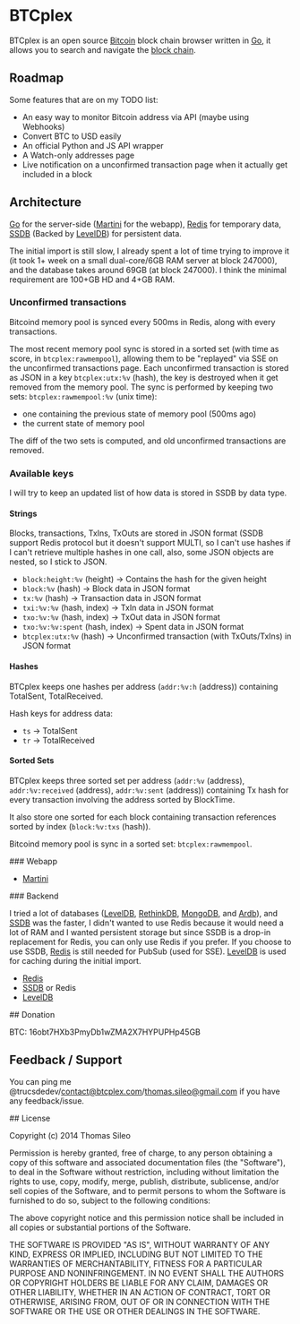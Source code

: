 # BTCplex

BTCplex is an open source [Bitcoin](http://bitcoin.org/) block chain browser written in [Go](http://golang.org/), it allows you to search and navigate the [block chain](https://en.bitcoin.it/wiki/Block_chain).


## Roadmap

Some features that are on my TODO list:

- An easy way to monitor Bitcoin address via API (maybe using Webhooks)
- Convert BTC to USD easily
- An official Python and JS API wrapper
- A Watch-only addresses page
- Live notification on a unconfirmed transaction page when it actually get included in a block 

## Architecture

[Go](http://golang.org/) for the server-side ([Martini](http://martini.codegangsta.io/) for the webapp), [Redis](http://redis.io/) for temporary data, [SSDB](https://github.com/ideawu/ssdb) (Backed by [LevelDB](https://code.google.com/p/leveldb/)) for persistent data.

The initial import is still slow, I already spent a lot of time trying to improve it (it took 1+ week on a small dual-core/6GB RAM server at block 247000), and the database takes around 69GB (at block 247000). I think the minimal requirement are 100+GB HD and 4+GB RAM.

### Unconfirmed transactions

Bitcoind memory pool is synced every 500ms in Redis, along with every transactions.

The most recent memory pool sync is stored in a sorted set (with time as score, in ``btcplex:rawmempool``), allowing them to be "replayed" via SSE on the unconfirmed transactions page.
Each unconfirmed transaction is stored as JSON in a key ``btcplex:utx:%v`` (hash), the key is destroyed when it get removed from the memory pool.
The sync is performed by keeping two sets: ``btcplex:rawmempool:%v`` (unix time):

- one containing the previous state of memory pool (500ms ago)
- the current state of memory pool

The diff of the two sets is computed, and old unconfirmed transactions are removed. 


### Available keys

I will try to keep an updated list of how data is stored in SSDB by data type.


#### Strings

Blocks, transactions, TxIns, TxOuts are stored in JSON format (SSDB support Redis protocol but it doesn't support MULTI, so I can't use hashes if I can't retrieve multiple hashes in one call, also, some JSON objects are nested, so I stick to JSON.

- ``block:height:%v`` (height) -> Contains the hash for the given height
- ``block:%v`` (hash) -> Block data in JSON format
- ``tx:%v`` (hash) -> Transaction data in JSON format
- ``txi:%v:%v`` (hash, index) -> TxIn data in JSON format
- ``txo:%v:%v`` (hash, index) -> TxOut data in JSON format
- ``txo:%v:%v:spent`` (hash, index) -> Spent data in JSON format
- ``btcplex:utx:%v`` (hash) -> Unconfirmed transaction (with TxOuts/TxIns) in JSON format


#### Hashes

BTCplex keeps one hashes per address (``addr:%v:h`` (address)) containing TotalSent, TotalReceived. 

Hash keys for address data:

- ``ts`` -> TotalSent
- ``tr`` -> TotalReceived


#### Sorted Sets

BTCplex keeps three sorted set per address (``addr:%v`` (address), ``addr:%v:received`` (address), ``addr:%v:sent`` (address)) containing Tx hash for every transaction involving the address sorted by BlockTime.

It also store one sorted for each block containing transaction references sorted by index (``block:%v:txs`` (hash)).

Bitcoind memory pool is sync in a sorted set: ``btcplex:rawmempool``.


### Webapp

- [Martini](http://martini.codegangsta.io/)


### Backend

I tried a lot of databases ([LevelDB](https://code.google.com/p/leveldb/), [RethinkDB](http://rethinkdb.com/), [MongoDB](http://mongodb.org/), and [Ardb](https://github.com/yinqiwen/ardb)), and [SSDB](https://github.com/ideawu/ssdb) was the faster, I didn't wanted to use Redis because it would need a lot of RAM and I wanted persistent storage but since SSDB is a drop-in replacement for Redis, you can only use Redis if you prefer. If you choose to use SSDB, [Redis](http://redis.io/) is still needed for PubSub (used for SSE). [LevelDB](https://code.google.com/p/leveldb/) is used for caching during the initial import.

- [Redis](http://redis.io/)
- [SSDB](https://github.com/ideawu/ssdb) or Redis
- [LevelDB](https://code.google.com/p/leveldb/)


## Donation

BTC: 16obt7HXb3PmyDb1wZMA2X7HYPUPHp45GB


## Feedback / Support

You can ping me @trucsdedev/contact@btcplex.com/thomas.sileo@gmail.com if you have any feedback/issue.


## License

Copyright (c) 2014 Thomas Sileo

Permission is hereby granted, free of charge, to any person obtaining a copy of this software and associated documentation files (the "Software"), to deal in the Software without restriction, including without limitation the rights to use, copy, modify, merge, publish, distribute, sublicense, and/or sell copies of the Software, and to permit persons to whom the Software is furnished to do so, subject to the following conditions:

The above copyright notice and this permission notice shall be included in all copies or substantial portions of the Software.

THE SOFTWARE IS PROVIDED "AS IS", WITHOUT WARRANTY OF ANY KIND, EXPRESS OR IMPLIED, INCLUDING BUT NOT LIMITED TO THE WARRANTIES OF MERCHANTABILITY, FITNESS FOR A PARTICULAR PURPOSE AND NONINFRINGEMENT. IN NO EVENT SHALL THE AUTHORS OR COPYRIGHT HOLDERS BE LIABLE FOR ANY CLAIM, DAMAGES OR OTHER LIABILITY, WHETHER IN AN ACTION OF CONTRACT, TORT OR OTHERWISE, ARISING FROM, OUT OF OR IN CONNECTION WITH THE SOFTWARE OR THE USE OR OTHER DEALINGS IN THE SOFTWARE.
